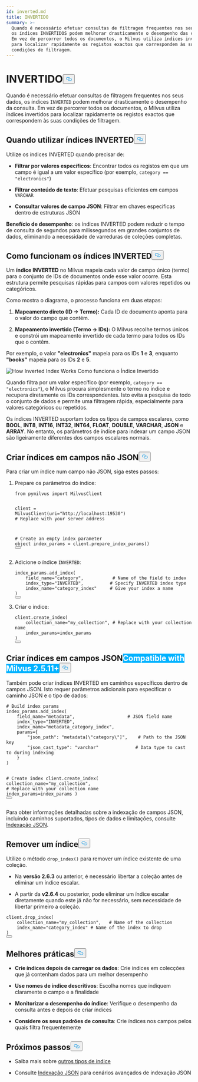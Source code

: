 ```yaml
---
id: inverted.md
title: INVERTIDO
summary: >-
  Quando é necessário efetuar consultas de filtragem frequentes nos seus dados,
  os índices INVERTIDOS podem melhorar drasticamente o desempenho das consultas.
  Em vez de percorrer todos os documentos, o Milvus utiliza índices invertidos
  para localizar rapidamente os registos exactos que correspondem às suas
  condições de filtragem.
---
```

<h1 id="INVERTED" class="common-anchor-header">INVERTIDO<button data-href="#INVERTED" class="anchor-icon" translate="no">
      <svg translate="no"
        aria-hidden="true"
        focusable="false"
        height="20"
        version="1.1"
        viewBox="0 0 16 16"
        width="16"
      >
        <path
          fill="#0092E4"
          fill-rule="evenodd"
          d="M4 9h1v1H4c-1.5 0-3-1.69-3-3.5S2.55 3 4 3h4c1.45 0 3 1.69 3 3.5 0 1.41-.91 2.72-2 3.25V8.59c.58-.45 1-1.27 1-2.09C10 5.22 8.98 4 8 4H4c-.98 0-2 1.22-2 2.5S3 9 4 9zm9-3h-1v1h1c1 0 2 1.22 2 2.5S13.98 12 13 12H9c-.98 0-2-1.22-2-2.5 0-.83.42-1.64 1-2.09V6.25c-1.09.53-2 1.84-2 3.25C6 11.31 7.55 13 9 13h4c1.45 0 3-1.69 3-3.5S14.5 6 13 6z"
        ></path>
      </svg>
    </button></h1><p>Quando é necessário efetuar consultas de filtragem frequentes nos seus dados, os índices <code translate="no">INVERTED</code> podem melhorar drasticamente o desempenho da consulta. Em vez de percorrer todos os documentos, o Milvus utiliza índices invertidos para localizar rapidamente os registos exactos que correspondem às suas condições de filtragem.</p>
<h2 id="When-to-use-INVERTED-indexes" class="common-anchor-header">Quando utilizar índices INVERTED<button data-href="#When-to-use-INVERTED-indexes" class="anchor-icon" translate="no">
      <svg translate="no"
        aria-hidden="true"
        focusable="false"
        height="20"
        version="1.1"
        viewBox="0 0 16 16"
        width="16"
      >
        <path
          fill="#0092E4"
          fill-rule="evenodd"
          d="M4 9h1v1H4c-1.5 0-3-1.69-3-3.5S2.55 3 4 3h4c1.45 0 3 1.69 3 3.5 0 1.41-.91 2.72-2 3.25V8.59c.58-.45 1-1.27 1-2.09C10 5.22 8.98 4 8 4H4c-.98 0-2 1.22-2 2.5S3 9 4 9zm9-3h-1v1h1c1 0 2 1.22 2 2.5S13.98 12 13 12H9c-.98 0-2-1.22-2-2.5 0-.83.42-1.64 1-2.09V6.25c-1.09.53-2 1.84-2 3.25C6 11.31 7.55 13 9 13h4c1.45 0 3-1.69 3-3.5S14.5 6 13 6z"
        ></path>
      </svg>
    </button></h2><p>Utilize os índices INVERTED quando precisar de:</p>
<ul>
<li><p><strong>Filtrar por valores específicos</strong>: Encontrar todos os registos em que um campo é igual a um valor específico (por exemplo, <code translate="no">category == &quot;electronics&quot;</code>)</p></li>
<li><p><strong>Filtrar conteúdo de texto</strong>: Efetuar pesquisas eficientes em campos <code translate="no">VARCHAR</code> </p></li>
<li><p><strong>Consultar valores de campo JSON</strong>: Filtrar em chaves específicas dentro de estruturas JSON</p></li>
</ul>
<p><strong>Benefício de desempenho</strong>: os índices INVERTED podem reduzir o tempo de consulta de segundos para milissegundos em grandes conjuntos de dados, eliminando a necessidade de varreduras de coleções completas.</p>
<h2 id="How-INVERTED-indexes-work" class="common-anchor-header">Como funcionam os índices INVERTED<button data-href="#How-INVERTED-indexes-work" class="anchor-icon" translate="no">
      <svg translate="no"
        aria-hidden="true"
        focusable="false"
        height="20"
        version="1.1"
        viewBox="0 0 16 16"
        width="16"
      >
        <path
          fill="#0092E4"
          fill-rule="evenodd"
          d="M4 9h1v1H4c-1.5 0-3-1.69-3-3.5S2.55 3 4 3h4c1.45 0 3 1.69 3 3.5 0 1.41-.91 2.72-2 3.25V8.59c.58-.45 1-1.27 1-2.09C10 5.22 8.98 4 8 4H4c-.98 0-2 1.22-2 2.5S3 9 4 9zm9-3h-1v1h1c1 0 2 1.22 2 2.5S13.98 12 13 12H9c-.98 0-2-1.22-2-2.5 0-.83.42-1.64 1-2.09V6.25c-1.09.53-2 1.84-2 3.25C6 11.31 7.55 13 9 13h4c1.45 0 3-1.69 3-3.5S14.5 6 13 6z"
        ></path>
      </svg>
    </button></h2><p>Um <strong>índice INVERTED</strong> no Milvus mapeia cada valor de campo único (termo) para o conjunto de IDs de documentos onde esse valor ocorre. Esta estrutura permite pesquisas rápidas para campos com valores repetidos ou categóricos.</p>
<p>Como mostra o diagrama, o processo funciona em duas etapas:</p>
<ol>
<li><p><strong>Mapeamento direto (ID → Termo):</strong> Cada ID de documento aponta para o valor do campo que contém.</p></li>
<li><p><strong>Mapeamento invertido (Termo → IDs):</strong> O Milvus recolhe termos únicos e constrói um mapeamento invertido de cada termo para todos os IDs que o contêm.</p></li>
</ol>
<p>Por exemplo, o valor <strong>"electronics"</strong> mapeia para os IDs <strong>1</strong> e <strong>3</strong>, enquanto <strong>"books"</strong> mapeia para os IDs <strong>2</strong> e <strong>5</strong>.</p>
<p>
  
   <span class="img-wrapper"> <img translate="no" src="/docs/v2.6.x/assets/how-inverted-index-works.png" alt="How Inverted Index Works" class="doc-image" id="how-inverted-index-works" />
   </span> <span class="img-wrapper"> <span>Como funciona o Índice Invertido</span> </span></p>
<p>Quando filtra por um valor específico (por exemplo, <code translate="no">category == &quot;electronics&quot;</code>), o Milvus procura simplesmente o termo no índice e recupera diretamente os IDs correspondentes. Isto evita a pesquisa de todo o conjunto de dados e permite uma filtragem rápida, especialmente para valores categóricos ou repetidos.</p>
<p>Os índices INVERTED suportam todos os tipos de campos escalares, como <strong>BOOL</strong>, <strong>INT8</strong>, <strong>INT16</strong>, <strong>INT32</strong>, <strong>INT64</strong>, <strong>FLOAT</strong>, <strong>DOUBLE</strong>, <strong>VARCHAR</strong>, <strong>JSON</strong> e <strong>ARRAY</strong>. No entanto, os parâmetros de índice para indexar um campo JSON são ligeiramente diferentes dos campos escalares normais.</p>
<h2 id="Create-indexes-on-non-JSON-fields" class="common-anchor-header">Criar índices em campos não JSON<button data-href="#Create-indexes-on-non-JSON-fields" class="anchor-icon" translate="no">
      <svg translate="no"
        aria-hidden="true"
        focusable="false"
        height="20"
        version="1.1"
        viewBox="0 0 16 16"
        width="16"
      >
        <path
          fill="#0092E4"
          fill-rule="evenodd"
          d="M4 9h1v1H4c-1.5 0-3-1.69-3-3.5S2.55 3 4 3h4c1.45 0 3 1.69 3 3.5 0 1.41-.91 2.72-2 3.25V8.59c.58-.45 1-1.27 1-2.09C10 5.22 8.98 4 8 4H4c-.98 0-2 1.22-2 2.5S3 9 4 9zm9-3h-1v1h1c1 0 2 1.22 2 2.5S13.98 12 13 12H9c-.98 0-2-1.22-2-2.5 0-.83.42-1.64 1-2.09V6.25c-1.09.53-2 1.84-2 3.25C6 11.31 7.55 13 9 13h4c1.45 0 3-1.69 3-3.5S14.5 6 13 6z"
        ></path>
      </svg>
    </button></h2><p>Para criar um índice num campo não JSON, siga estes passos:</p>
<ol>
<li><p>Prepare os parâmetros do índice:</p>
<pre><code translate="no" class="language-python"><span class="hljs-keyword">from</span> pymilvus <span class="hljs-keyword">import</span> MilvusClient

client = MilvusClient(uri=<span class="hljs-string">&quot;http://localhost:19530&quot;</span>) <span class="hljs-comment"># Replace with your server address</span>

<span class="hljs-comment"># Create an empty index parameter object</span>
index_params = client.prepare_index_params()
<button class="copy-code-btn"></button></code></pre></li>
<li><p>Adicione o índice <code translate="no">INVERTED</code>:</p>
<pre><code translate="no" class="language-python">index_params.add_index(
    field_name=<span class="hljs-string">&quot;category&quot;</span>,           <span class="hljs-comment"># Name of the field to index</span>
<span class="highlighted-wrapper-line">    index_type=<span class="hljs-string">&quot;INVERTED&quot;</span>,          <span class="hljs-comment"># Specify INVERTED index type</span></span>
    index_name=<span class="hljs-string">&quot;category_index&quot;</span>     <span class="hljs-comment"># Give your index a name</span>
)
<button class="copy-code-btn"></button></code></pre></li>
<li><p>Criar o índice:</p>
<pre><code translate="no" class="language-python">client.create_index(
    collection_name=<span class="hljs-string">&quot;my_collection&quot;</span>, <span class="hljs-comment"># Replace with your collection name</span>
    index_params=index_params
)
<button class="copy-code-btn"></button></code></pre></li>
</ol>
<h2 id="Create-indexes-on-JSON-fields--Milvus-2511+" class="common-anchor-header">Criar índices em campos JSON<span class="beta-tag" style="background-color:rgb(0, 179, 255);color:white" translate="no">Compatible with Milvus 2.5.11+</span><button data-href="#Create-indexes-on-JSON-fields--Milvus-2511+" class="anchor-icon" translate="no">
      <svg translate="no"
        aria-hidden="true"
        focusable="false"
        height="20"
        version="1.1"
        viewBox="0 0 16 16"
        width="16"
      >
        <path
          fill="#0092E4"
          fill-rule="evenodd"
          d="M4 9h1v1H4c-1.5 0-3-1.69-3-3.5S2.55 3 4 3h4c1.45 0 3 1.69 3 3.5 0 1.41-.91 2.72-2 3.25V8.59c.58-.45 1-1.27 1-2.09C10 5.22 8.98 4 8 4H4c-.98 0-2 1.22-2 2.5S3 9 4 9zm9-3h-1v1h1c1 0 2 1.22 2 2.5S13.98 12 13 12H9c-.98 0-2-1.22-2-2.5 0-.83.42-1.64 1-2.09V6.25c-1.09.53-2 1.84-2 3.25C6 11.31 7.55 13 9 13h4c1.45 0 3-1.69 3-3.5S14.5 6 13 6z"
        ></path>
      </svg>
    </button></h2><p>Também pode criar índices INVERTED em caminhos específicos dentro de campos JSON. Isto requer parâmetros adicionais para especificar o caminho JSON e o tipo de dados:</p>
<pre><code translate="no" class="language-python"><span class="hljs-comment"># Build index params</span>
index_params.add_index(
    field_name=<span class="hljs-string">&quot;metadata&quot;</span>,                    <span class="hljs-comment"># JSON field name</span>
<span class="highlighted-wrapper-line">    index_type=<span class="hljs-string">&quot;INVERTED&quot;</span>,</span>
    index_name=<span class="hljs-string">&quot;metadata_category_index&quot;</span>,
<span class="highlighted-comment-line">    params={</span>
<span class="highlighted-comment-line">        <span class="hljs-string">&quot;json_path&quot;</span>: <span class="hljs-string">&quot;metadata[\&quot;category\&quot;]&quot;</span>,    <span class="hljs-comment"># Path to the JSON key</span></span>
<span class="highlighted-comment-line">        <span class="hljs-string">&quot;json_cast_type&quot;</span>: <span class="hljs-string">&quot;varchar&quot;</span>              <span class="hljs-comment"># Data type to cast to during indexing</span></span>
<span class="highlighted-comment-line">    }</span>
)

<span class="hljs-comment"># Create index</span>
client.create_index(
    collection_name=<span class="hljs-string">&quot;my_collection&quot;</span>, <span class="hljs-comment"># Replace with your collection name</span>
    index_params=index_params
)
<button class="copy-code-btn"></button></code></pre>
<p>Para obter informações detalhadas sobre a indexação de campos JSON, incluindo caminhos suportados, tipos de dados e limitações, consulte <a href="/docs/pt/json-indexing.md">Indexação JSON</a>.</p>
<h2 id="Drop-an-index" class="common-anchor-header">Remover um índice<button data-href="#Drop-an-index" class="anchor-icon" translate="no">
      <svg translate="no"
        aria-hidden="true"
        focusable="false"
        height="20"
        version="1.1"
        viewBox="0 0 16 16"
        width="16"
      >
        <path
          fill="#0092E4"
          fill-rule="evenodd"
          d="M4 9h1v1H4c-1.5 0-3-1.69-3-3.5S2.55 3 4 3h4c1.45 0 3 1.69 3 3.5 0 1.41-.91 2.72-2 3.25V8.59c.58-.45 1-1.27 1-2.09C10 5.22 8.98 4 8 4H4c-.98 0-2 1.22-2 2.5S3 9 4 9zm9-3h-1v1h1c1 0 2 1.22 2 2.5S13.98 12 13 12H9c-.98 0-2-1.22-2-2.5 0-.83.42-1.64 1-2.09V6.25c-1.09.53-2 1.84-2 3.25C6 11.31 7.55 13 9 13h4c1.45 0 3-1.69 3-3.5S14.5 6 13 6z"
        ></path>
      </svg>
    </button></h2><p>Utilize o método <code translate="no">drop_index()</code> para remover um índice existente de uma coleção.</p>
<div class="alert note">
<ul>
<li><p>Na <strong>versão 2.6.3</strong> ou anterior, é necessário libertar a coleção antes de eliminar um índice escalar.</p></li>
<li><p>A partir da <strong>v2.6.4</strong> ou posterior, pode eliminar um índice escalar diretamente quando este já não for necessário, sem necessidade de libertar primeiro a coleção.</p></li>
</ul>
</div>
<pre><code translate="no" class="language-python">client.drop_index(
    collection_name=<span class="hljs-string">&quot;my_collection&quot;</span>,   <span class="hljs-comment"># Name of the collection</span>
    index_name=<span class="hljs-string">&quot;category_index&quot;</span> <span class="hljs-comment"># Name of the index to drop</span>
)
<button class="copy-code-btn"></button></code></pre>
<h2 id="Best-practices" class="common-anchor-header">Melhores práticas<button data-href="#Best-practices" class="anchor-icon" translate="no">
      <svg translate="no"
        aria-hidden="true"
        focusable="false"
        height="20"
        version="1.1"
        viewBox="0 0 16 16"
        width="16"
      >
        <path
          fill="#0092E4"
          fill-rule="evenodd"
          d="M4 9h1v1H4c-1.5 0-3-1.69-3-3.5S2.55 3 4 3h4c1.45 0 3 1.69 3 3.5 0 1.41-.91 2.72-2 3.25V8.59c.58-.45 1-1.27 1-2.09C10 5.22 8.98 4 8 4H4c-.98 0-2 1.22-2 2.5S3 9 4 9zm9-3h-1v1h1c1 0 2 1.22 2 2.5S13.98 12 13 12H9c-.98 0-2-1.22-2-2.5 0-.83.42-1.64 1-2.09V6.25c-1.09.53-2 1.84-2 3.25C6 11.31 7.55 13 9 13h4c1.45 0 3-1.69 3-3.5S14.5 6 13 6z"
        ></path>
      </svg>
    </button></h2><ul>
<li><p><strong>Crie índices depois de carregar os dados</strong>: Crie índices em colecções que já contenham dados para um melhor desempenho</p></li>
<li><p><strong>Use nomes de índice descritivos</strong>: Escolha nomes que indiquem claramente o campo e a finalidade</p></li>
<li><p><strong>Monitorizar o desempenho do índice</strong>: Verifique o desempenho da consulta antes e depois de criar índices</p></li>
<li><p><strong>Considere os seus padrões de consulta</strong>: Crie índices nos campos pelos quais filtra frequentemente</p></li>
</ul>
<h2 id="Next-steps" class="common-anchor-header">Próximos passos<button data-href="#Next-steps" class="anchor-icon" translate="no">
      <svg translate="no"
        aria-hidden="true"
        focusable="false"
        height="20"
        version="1.1"
        viewBox="0 0 16 16"
        width="16"
      >
        <path
          fill="#0092E4"
          fill-rule="evenodd"
          d="M4 9h1v1H4c-1.5 0-3-1.69-3-3.5S2.55 3 4 3h4c1.45 0 3 1.69 3 3.5 0 1.41-.91 2.72-2 3.25V8.59c.58-.45 1-1.27 1-2.09C10 5.22 8.98 4 8 4H4c-.98 0-2 1.22-2 2.5S3 9 4 9zm9-3h-1v1h1c1 0 2 1.22 2 2.5S13.98 12 13 12H9c-.98 0-2-1.22-2-2.5 0-.83.42-1.64 1-2.09V6.25c-1.09.53-2 1.84-2 3.25C6 11.31 7.55 13 9 13h4c1.45 0 3-1.69 3-3.5S14.5 6 13 6z"
        ></path>
      </svg>
    </button></h2><ul>
<li><p>Saiba mais sobre <a href="/docs/pt/index-explained.md">outros tipos de índice</a></p></li>
<li><p>Consulte <a href="/docs/pt/json-indexing.md">Indexação JSON</a> para cenários avançados de indexação JSON</p></li>
</ul>
